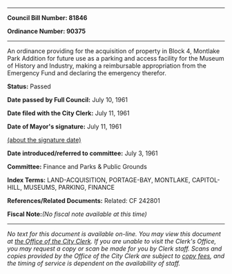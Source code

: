 

********

**Council Bill Number: 81846**
   
**Ordinance Number: 90375**
********

 An ordinance providing for the acquisition of property in Block 4, Montlake Park Addition for future use as a parking and access facility for the Museum of History and Industry, making a reimbursable appropriation from the Emergency Fund and declaring the emergency therefor.

**Status:** Passed
   
**Date passed by Full Council:** July 10, 1961
   
**Date filed with the City Clerk:** July 11, 1961
   
**Date of Mayor's signature:** July 11, 1961
   
[(about the signature date)](/~public/approvaldate.htm)
   
   
   
**Date introduced/referred to committee:** July 3, 1961
   
**Committee:** Finance and Parks & Public Grounds
   
   
**Index Terms:** LAND-ACQUISITION, PORTAGE-BAY, MONTLAKE, CAPITOL-HILL, MUSEUMS, PARKING, FINANCE

**References/Related Documents:** Related: CF 242801

**Fiscal Note:**_(No fiscal note available at this time)_
********

_No text for this document is available on-line. You may view this document at [the Office of the City Clerk](http://www.seattle.gov/leg/clerk/contactUs.htm). If you are unable to visit the Clerk's Office, you may request a copy or scan be made for you by Clerk staff. Scans and copies provided by the Office of the City Clerk are subject to [copy fees](http://clerk.seattle.gov/~public/clerkfees.htm), and the timing of service is dependent on the availability of staff._

